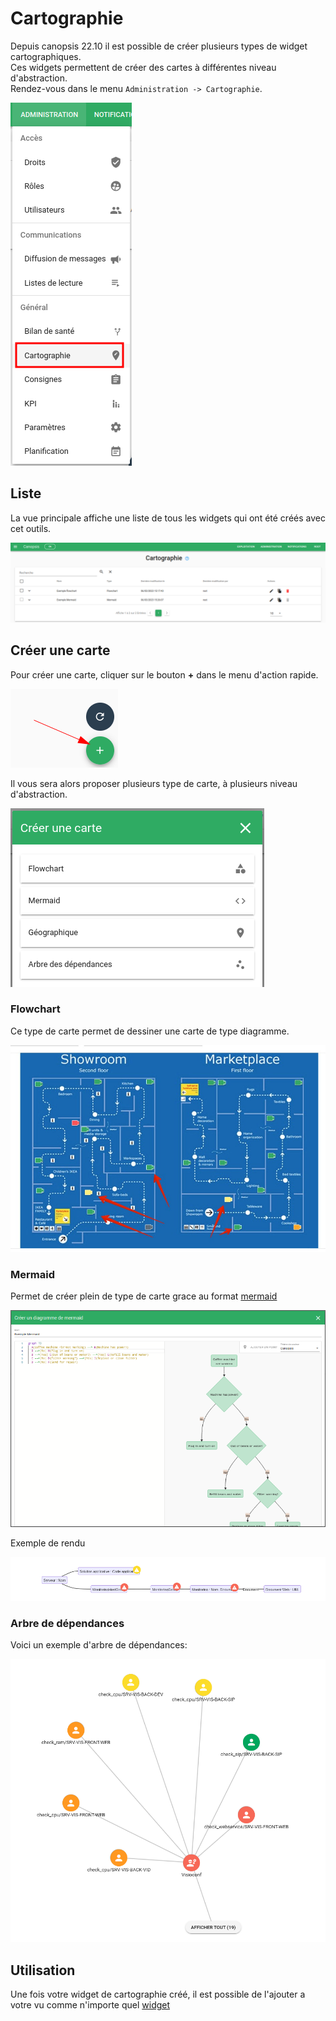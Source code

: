 # Cartographie

Depuis canopsis 22.10 il est possible de créer plusieurs types de widget cartographiques.  
Ces widgets permettent de créer des cartes à différentes niveau d'abstraction.    
Rendez-vous dans le menu `Administration -> Cartographie`.

![Menu administration cartographie](img/cartographie_menu.png)


## Liste

La vue principale affiche une liste de tous les widgets qui ont été créés avec cet outils.  

![Liste cartographie](img/cartographie_liste.png)

## Créer une carte

Pour créer une carte, cliquer sur le bouton **+** dans le menu d'action rapide.

![Création cartographie](img/cartographie_ajout.png)

Il vous sera alors proposer plusieurs type de carte, à plusieurs niveau d'abstraction.

![Modale création cartographie](img/cartographie_modale.png)

### Flowchart

Ce type de carte permet de dessiner une carte de type diagramme.

![Exemple rendu flowchart](img/cartographie_flowchart.jpg)


### Mermaid

Permet de créer plein de type de carte grace au format [mermaid](https://mermaid-js.github.io/mermaid/)

![Modale création mermaid](img/cartographie_mermaid_editor.png)

Exemple de rendu

![Mermaid](img/cartographie_mermaid.png)

### Arbre de dépendances

Voici un exemple d'arbre de dépendances:

![Arbre de dépendance](img/cartographie_arbre.png)

## Utilisation

Une fois votre widget de cartographie créé, il est possible de l'ajouter a votre vu comme n'importe quel [widget](../../guide-utilisation/interface/index.md)

